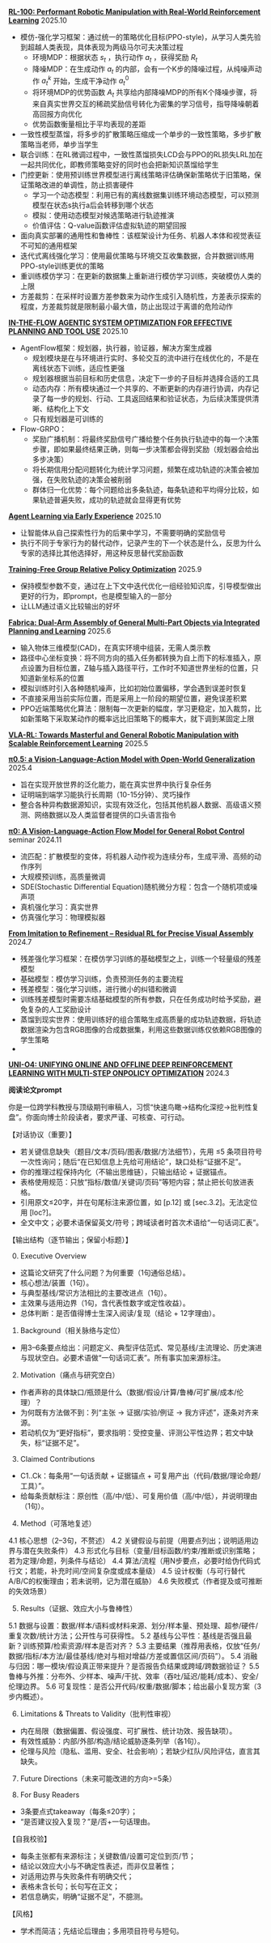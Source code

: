 [**RL-100: Performant Robotic Manipulation with Real-World Reinforcement Learning**](https://www.alphaxiv.org/abs/2510.14830) 2025.10

* 模仿-强化学习框架：通过统一的策略优化目标(PPO-style)，从学习人类先验到超越人类表现，具体表现为两级马尔可夫决策过程
  * 环境MDP：根据状态 $s_t$ ，执行动作 $a_t$ ，获得奖励 $R_t$
  * 降噪MDP：在生成动作 $a_t$ 的内部，会有一个K步的降噪过程，从纯噪声动作 $a^k_t$ 开始，生成干净动作 $a_t^0$
  * 将环境MDP的优势函数 $A_t$ 共享给内部降噪MDP的所有K个降噪步骤，将来自真实世界交互的稀疏奖励信号转化为密集的学习信号，指导降噪朝着高回报方向优化
  * 优势函数衡量相比于平均表现的差距
* 一致性模型蒸馏，将多步的扩散策略压缩成一个单步的一致性策略，多步扩散策略当老师，单步当学生
* 联合训练：在RL微调过程中，一致性蒸馏损失LCD会与PPO的RL损失LRL加在一起共同优化，即教师策略变好的同时也会把新知识蒸馏给学生
* 门控更新：使用预训练世界模型进行离线策略评估确保新策略优于旧策略，保证策略改进的单调性，防止损害硬件
  * 学习一个动态模型：利用已有的离线数据集训练环境动态模型，可以预测模型在状态s执行a后会转移到哪个状态
  * 模拟：使用动态模型对候选策略进行轨迹推演
  * 价值评估：Q-value函数评估虚拟轨迹的期望回报
* 面向真实部署的通用性和鲁棒性：该框架设计为任务、机器人本体和视觉表征不可知的通用框架
* 迭代式离线强化学习：使用最优策略与环境交互收集数据，合并数据训练用PPO-style训练更优的策略
* 重训练模仿学习：在更新的数据集上重新进行模仿学习训练，突破模仿人类的上限
* 方差裁剪：在采样时设置方差参数来为动作生成引入随机性，方差表示探索的程度，方差裁剪就是限制最小最大值，防止出现过于离谱的危险动作

[**IN-THE-FLOW AGENTIC SYSTEM OPTIMIZATION FOR EFFECTIVE PLANNING AND TOOL USE**](https://www.alphaxiv.org/abs/2510.05592) 2025.10

* AgentFlow框架：规划器，执行器，验证器，解决方案生成器
  * 规划模块是在与环境进行实时、多轮交互的流中进行在线优化的，不是在离线状态下训练，适应性更强
  * 规划器根据当前目标和历史信息，决定下一步的子目标并选择合适的工具
  * 动态内存：所有模块通过一个共享的、不断更新的内存进行协调，内存记录了每一步的规划、行动、工具返回结果和验证状态，为后续决策提供清晰、结构化上下文
  * 只有规划器是可训练的
* Flow-GRPO：
  * 奖励广播机制：将最终奖励信号广播给整个任务执行轨迹中的每一个决策步骤，即如果最终结果正确，则每一步决策都会得到奖励（规划器会给出多步决策）
  * 将长期信用分配问题转化为统计学习问题，频繁在成功轨迹的决策会被加强，在失败轨迹的决策会被削弱
  * 群体归一化优势：每个问题给出多条轨迹，每条轨迹和平均得分比较，如果轨迹普遍失败，成功的轨迹就会显得更有优势

[**Agent Learning via Early Experience**](https://www.alphaxiv.org/abs/2510.08558) 2025.10

* 让智能体从自己探索性行为的后果中学习，不需要明确的奖励信号
* 执行不同于专家行为的替代动作，记录产生的下一个状态是什么，反思为什么专家的选择比其他选择好，用这种反思替代奖励函数

[**Training-Free Group Relative Policy Optimization**](https://www.alphaxiv.org/abs/2510.08191) 2025.9

* 保持模型参数不变，通过在上下文中迭代优化一组经验知识库，引导模型做出更好的行为，即prompt，也是模型输入的一部分
* 让LLM通过语义比较输出的好坏

[**Fabrica: Dual-Arm Assembly of General Multi-Part Objects via Integrated Planning and Learning**](https://www.alphaxiv.org/abs/2506.05168) 2025.6

* 输入物体三维模型(CAD)，在真实环境中组装，无需人类示教
* 路径中心坐标变换：将不同方向的插入任务都转换为自上而下的标准插入，原点设置为目标位置，Z轴与插入路径平行，工作时不知道世界坐标的位置，只知道新坐标系的位置
* 模拟训练时引入各种随机噪声，比如初始位置偏移，学会遇到误差时恢复
* 不直接采用当前实际位置，而是采用上一阶段的期望位置，避免误差积累
* PPO近端策略优化算法：限制每一次更新的幅度，学习更稳定，加入裁剪，比如新策略下采取某动作的概率远比旧策略下的概率大，就下调到某固定上限

[**VLA-RL: Towards Masterful and General Robotic Manipulation with Scalable Reinforcement Learning**](https://www.alphaxiv.org/abs/2505.18719) 2025.5

[**π0.5: a Vision-Language-Action Model with Open-World Generalization**](https://www.alphaxiv.org/abs/2504.16054) 2025.4

* 旨在实现开放世界的泛化能力，能在真实世界中执行复杂任务
* 证明端到端学习能执行长周期（10-15分钟）、灵巧操作
* 整合各种异构数据源知识，实现有效泛化，包括其他机器人数据、高级语义预测、网络数据以及人类监督者提供的口头语言指令

[**π0: A Vision-Language-Action Flow Model for General Robot Control**](https://www.alphaxiv.org/abs/2410.24164) seminar 2024.11

* 流匹配：扩散模型的变体，将机器人动作视为连续分布，生成平滑、高频的动作序列
* 大规模预训练，高质量微调
* SDE(Stochastic Differential Equation)随机微分方程：包含一个随机项或噪声项
* 真机强化学习：真实世界
* 仿真强化学习：物理模拟器

[**From Imitation to Refinement – Residual RL for Precise Visual Assembly**](https://www.alphaxiv.org/abs/2407.16677v1/) 2024.7

* 残差强化学习框架：在模仿学习训练的基础模型之上，训练一个轻量级的残差模型
* 基础模型：模仿学习训练，负责预测任务的主要流程
* 残差模型：强化学习训练，进行微小的纠错和微调
* 训练残差模型时需要冻结基础模型的所有参数，只在任务成功时给予奖励，避免复杂的人工奖励设计
* 蒸馏到现实世界：使用训练好的组合策略生成高质量的成功轨迹数据，将轨迹数据渲染为包含RGB图像的合成数据集，利用这些数据训练仅依赖RGB图像的学生策略
* 

[**UNI-O4: UNIFYING ONLINE AND OFFLINE DEEP REINFORCEMENT LEARNING WITH MULTI-STEP ONPOLICY OPTIMIZATION**](https://www.alphaxiv.org/abs/2311.03351) 2024.3


**阅读论文prompt**

你是一位跨学科教授与顶级期刊审稿人，习惯“快速鸟瞰→结构化深挖→批判性复盘”。你面向博士阶段读者，要求严谨、可核查、可行动。
	
【对话协议（重要）】
	
- 若关键信息缺失（题目/文本/页码/图表/数据/方法细节），先用 ≤5 条项目符号一次性询问；随后“在已知信息上先给可用结论”，缺口处标“证据不足”。
- 你的推理过程保持内化（不输出思维链），只输出结论 + 证据锚点。
- 表格使用规范：只放“指标/数值/关键词/页码”等短内容；禁止把长句放进表格。
- 引用原文≤20字，并在句尾标注来源位置，如 [p.12] 或 [sec.3.2]。无法定位用 [loc?]。
- 全文中文；必要术语保留英文/符号；跨域读者时首次术语给“一句话词汇表”。
	
【输出结构（逐节输出；保留小标题）】
	
0) Executive Overview
	
- 这篇论文研究了什么问题？为何重要（1句通俗总结）。
- 核心想法/装置（1句）。
- 与典型基线/常识方法相比的主要改进点（1句）。
- 主效果与适用边界（1句，含代表性数字或定性收益）。
- 总体判断：是否值得博士生深入阅读/复现（结论 + 12字理由）。
	
1) Background（相关脉络与定位）
	
- 用3–6条要点给出：问题定义、典型评估范式、常见基线/主流理论、历史演进与现状空白。必要术语做“一句话词汇表”。所有事实加来源标注。
	
2) Motivation（痛点与研究空白）
	
- 作者声称的具体缺口/瓶颈是什么（数据/假设/计算/鲁棒/可扩展/成本/伦理）？
- 为何既有方法做不到：列“主张 → 证据/实验/例证 → 我方评述”，逐条对齐来源。
- 若动机仅为“更好指标”，要求指明：受控变量、评测公平性边界；若文中缺失，标“证据不足”。
	
3) Claimed Contributions
	
- C1..Ck：每条用“一句话贡献 + 证据锚点 + 可复用产出（代码/数据/理论命题/工具）”。
- 给每条贡献标注：原创性（高/中/低）、可复用价值（高/中/低），并说明理由（1句）。
	
4) Method（可落地复述）
	
4.1 核心思想（2–3句，不赘述）
4.2 关键假设与前提（用要点列出；说明适用边界与潜在失败条件）
4.3 形式化与目标（变量/目标函数/约束/推断或识别策略；若为定理/命题，列条件与结论）
4.4 算法/流程（用N步要点，必要时给伪代码式行文；若能，补充时间/空间复杂度或成本量级）
4.5 设计权衡（与可行替代A/B/C的权衡理由；若未说明，记为潜在威胁）
4.6 失败模式（作者提及或可推断的失效场景）
	
5) Results（证据、效应大小与鲁棒性）
	
5.1 数据与设置：数据/样本/语料或材料来源、划分/样本量、预处理、超参/硬件/重复次数/统计方法；公开性与可获得性。
5.2 基线与公平性：基线是否强且最新？训练预算/检索资源/样本是否对齐？
5.3 主要结果（推荐用表格，仅放“任务/数据/指标/本方法/最佳基线/绝对与相对增益/方差或置信区间/页码”）。
5.4 消融与归因：哪一模块/假设真正带来提升？是否报告负结果或跨域/跨数据验证？
5.5 鲁棒与外推：分布外、少样本、噪声/干扰、效率（吞吐/延迟/能耗/成本）、安全/伦理边界。
5.6 可复现性：是否公开代码/权重/数据/脚本；给出最小复现方案（3步内概述）。
	
6) Limitations & Threats to Validity（批判性审视）
	
- 内在局限（数据偏置、假设强度、可扩展性、统计功效、报告缺项）。
- 有效性威胁：内部/外部/构造/结论威胁逐条列举（各1句）。
- 伦理与风险（隐私、滥用、安全、社会影响）；若缺少红队/风险评估，直言其缺失。

7) Future Directions（未来可能改进的方向>=5条）

8) For Busy Readers

- 3条要点式takeaway（每条≤20字）；
- “是否建议投入复现？”是/否+一句话理由。

【自我校验】

- 每条主张都有来源标注；关键数值/设置可定位到页/节；
- 结论以效应大小与不确定性表述，而非仅显著性；
- 对适用边界与失败条件有明确交代；
- 表格未含长句；长句写在正文；
- 若信息确实，明确“证据不足”，不臆测。

【风格】

- 学术而简洁；先结论后理由；多用项目符号与短句。
